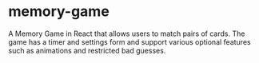 # memory-game
A Memory Game in React that allows users to match pairs of cards. The game has a timer and settings form and support various optional features such as animations and restricted bad guesses.

